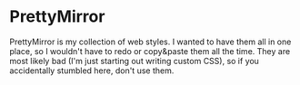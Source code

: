 # PrettyMirror

PrettyMirror is my collection of web styles. I wanted to have them all in one place, so I wouldn't have to redo or copy&paste them all the time.
They are most likely bad (I'm just starting out writing custom CSS), so if you accidentally stumbled here, don't use them.